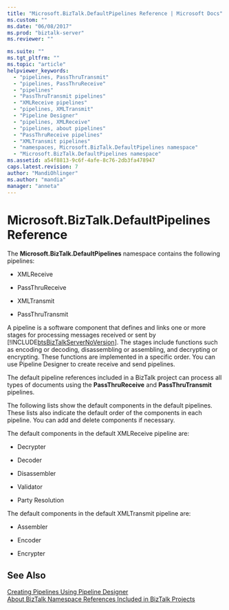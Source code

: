 ```yaml
---
title: "Microsoft.BizTalk.DefaultPipelines Reference | Microsoft Docs"
ms.custom: ""
ms.date: "06/08/2017"
ms.prod: "biztalk-server"
ms.reviewer: ""

ms.suite: ""
ms.tgt_pltfrm: ""
ms.topic: "article"
helpviewer_keywords: 
  - "pipelines, PassThruTransmit"
  - "pipelines, PassThruReceive"
  - "pipelines"
  - "PassThruTransmit pipelines"
  - "XMLReceive pipelines"
  - "pipelines, XMLTransmit"
  - "Pipeline Designer"
  - "pipelines, XMLReceive"
  - "pipelines, about pipelines"
  - "PassThruReceive pipelines"
  - "XMLTransmit pipelines"
  - "namespaces, Microsoft.BizTalk.DefaultPipelines namespace"
  - "Microsoft.BizTalk.DefaultPipelines namespace"
ms.assetid: a54f8813-9c6f-4afe-8c76-2db3fa478947
caps.latest.revision: 7
author: "MandiOhlinger"
ms.author: "mandia"
manager: "anneta"
---
```

# Microsoft.BizTalk.DefaultPipelines Reference
The **Microsoft.BizTalk.DefaultPipelines** namespace contains the following pipelines:  
  
-   XMLReceive  
  
-   PassThruReceive  
  
-   XMLTransmit  
  
-   PassThruTransmit  
  
 A pipeline is a software component that defines and links one or more stages for processing messages received or sent by [!INCLUDE[btsBizTalkServerNoVersion](../includes/btsbiztalkservernoversion-md.md)]. The stages include functions such as encoding or decoding, disassembling or assembling, and decrypting or encrypting. These functions are implemented in a specific order. You can use Pipeline Designer to create receive and send pipelines.  
  
 The default pipeline references included in a BizTalk project can process all types of documents using the **PassThruReceive** and **PassThruTransmit** pipelines.  
  
 The following lists show the default components in the default pipelines. These lists also indicate the default order of the components in each pipeline. You can add and delete components if necessary.  
  
 The default components in the default XMLReceive pipeline are:  
  
-   Decrypter  
  
-   Decoder  
  
-   Disassembler  
  
-   Validator  
  
-   Party Resolution  
  
 The default components in the default XMLTransmit pipeline are:  
  
-   Assembler  
  
-   Encoder  
  
-   Encrypter  
  
## See Also  
 [Creating Pipelines Using Pipeline Designer](../core/creating-pipelines-using-pipeline-designer.md)   
 [About BizTalk Namespace References Included in BizTalk Projects](../core/about-biztalk-namespace-references-included-in-biztalk-projects.md)
